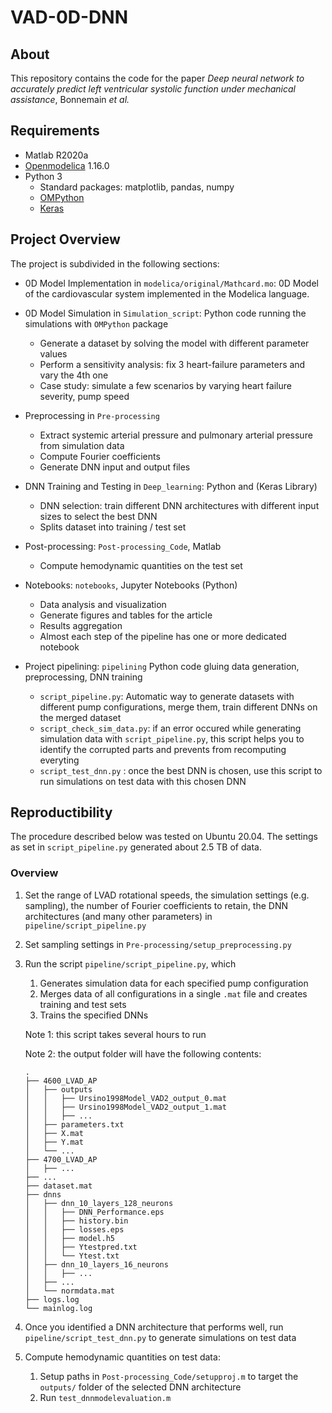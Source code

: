 # VAD-0D-DNN

## About

This repository contains the code for the paper *Deep neural network to accurately predict left ventricular systolic 
function under mechanical assistance*, Bonnemain *et al.*

## Requirements

* Matlab R2020a
* [Openmodelica](https://openmodelica.org/) 1.16.0
* Python 3
    * Standard packages: matplotlib, pandas, numpy
    * [OMPython](https://github.com/OpenModelica/OMPython)
    * [Keras](https://keras.io/)


## Project Overview

The project is subdivided in the following sections:

* 0D Model Implementation in `modelica/original/Mathcard.mo`: 0D Model of the cardiovascular system implemented in the 
Modelica language.

* 0D Model Simulation in `Simulation_script`: Python code running the simulations with `OMPython` package
    * Generate a dataset by solving the model with different parameter values
    * Perform a sensitivity analysis: fix 3 heart-failure parameters and vary the 4th one
    * Case study: simulate a few scenarios by varying heart failure severity, pump speed

* Preprocessing in `Pre-processing`
    * Extract systemic arterial pressure and pulmonary arterial pressure from simulation data
    * Compute Fourier coefficients
    * Generate DNN input and output files

* DNN Training and Testing in `Deep_learning`: Python and (Keras Library)
    * DNN selection: train different DNN architectures with different input sizes to select the best DNN
    * Splits dataset into training / test set 
    
* Post-processing: `Post-processing_Code`, Matlab
    * Compute hemodynamic quantities on the test set

* Notebooks: `notebooks`, Jupyter Notebooks (Python)
    * Data analysis and visualization
    * Generate figures and tables for the article
    * Results aggregation
    * Almost each step of the pipeline has one or more dedicated notebook
    
* Project pipelining: `pipelining` Python code gluing data generation, preprocessing, DNN training
    * `script_pipeline.py`: Automatic way to generate datasets with different pump configurations, merge them, train different DNNs on the 
    merged dataset
    *  `script_check_sim_data.py`: if an error occured while generating simulation data with `script_pipeline.py`, this 
    script helps you to identify the corrupted parts and prevents from recomputing everyting
    * `script_test_dnn.py` : once the best DNN is chosen, use this script to run simulations on test data with this 
    chosen DNN

## Reproductibility

The procedure described below was tested on Ubuntu 20.04. The settings as set in `script_pipeline.py` generated about 
2.5 TB of data. 

### Overview

1. Set the range of LVAD rotational speeds, the simulation settings (e.g. sampling), the number of Fourier 
coefficients to retain, the DNN architectures (and many other parameters) in `pipeline/script_pipeline.py`

1. Set sampling settings in `Pre-processing/setup_preprocessing.py`

1. Run the script `pipeline/script_pipeline.py`, which
    1. Generates simulation data for each specified pump configuration
    1. Merges data of all configurations in a single `.mat` file and creates training and test sets
    1. Trains the specified DNNs
    
    Note 1: this script takes several hours to run
    
    Note 2: the output folder will have the following contents:
    ```
    .
    ├── 4600_LVAD_AP
    │   ├── outputs
    │   │   ├── Ursino1998Model_VAD2_output_0.mat
    │   │   ├── Ursino1998Model_VAD2_output_1.mat
    │   │   ├── ...
    │   ├── parameters.txt
    │   ├── X.mat
    │   ├── Y.mat
    │   └── ...
    ├── 4700_LVAD_AP
    │   ├── ...
    ├── ...
    ├── dataset.mat
    ├── dnns
    │   ├── dnn_10_layers_128_neurons
    │   │   ├── DNN_Performance.eps
    │   │   ├── history.bin
    │   │   ├── losses.eps
    │   │   ├── model.h5
    │   │   ├── Ytestpred.txt
    │   │   └── Ytest.txt
    │   ├── dnn_10_layers_16_neurons
    │   │   ├── ...
    │   ├── ...
    │   └── normdata.mat
    ├── logs.log
    └── mainlog.log
    ```
   
1. Once you identified a DNN architecture that performs well, 
run `pipeline/script_test_dnn.py` to generate simulations on test data

1. Compute hemodynamic quantities on test data:
    1. Setup paths in `Post-processing_Code/setupproj.m` to target the `outputs/` folder of the selected DNN architecture
    1. Run `test_dnnmodelevaluation.m`
